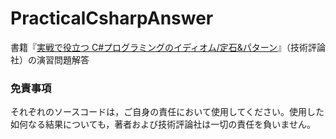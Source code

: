 # PracticalCsharpAnswer

書籍『[実戦で役立つ C#プログラミングのイディオム/定石&amp;パターン](http://www.amazon.co.jp/exec/obidos/ASIN/4774187585/gaius-22/)』（技術評論社）の演習問題解答

### 免責事項  
それぞれのソースコードは，ご自身の責任において使用してください。使用した如何なる結果についても，著者および技術評論社は一切の責任を負いません。
